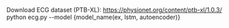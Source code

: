 Download ECG dataset (PTB-XL): https://physionet.org/content/ptb-xl/1.0.3/
python ecg.py --model {model_name(ex, lstm, autoencoder)}
